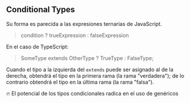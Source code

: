 ## Conditional Types

Su forma es parecida a las expresiones ternarias de JavaScript.

> condition ? trueExpression : falseExpression

En el caso de TypeScript:

> SomeType extends OtherType ? TrueType : FalseType;

Cuando el tipo a la izquierda del `extends` puede ser asignado al de la derecha, obtendrá el tipo en la primera rama (la rama "verdadera"); de lo contrario obtendrá el tipo en la última rama (la rama "falsa").

🔥 El potencial de los tipos condicionales radica en el uso de genéricos


